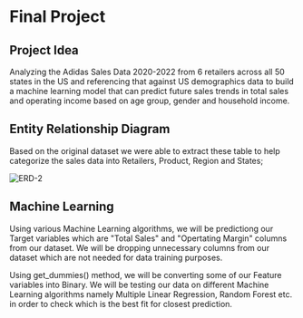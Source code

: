 # Final Project
 
 ## Project Idea
 
 Analyzing the Adidas Sales Data 2020-2022 from 6 retailers across all 50 states in the US and referencing that against US demographics data to build a machine learning model that can predict future sales trends in total sales and operating income based on age group, gender and household income.
 
 ## Entity Relationship Diagram
 
 Based on the original dataset we were able to extract these table to help categorize the sales data into Retailers, Product, Region and States;
 
![ERD-2](https://user-images.githubusercontent.com/111805716/213333272-a3e203f2-e5af-4f01-bb0e-b2115940b172.png)


 ## Machine Learning

 Using various Machine Learning algorithms, we will be predictiong our Target variables which are "Total Sales" and "Opertating Margin" columns from our dataset. We will be dropping unnecessary columns from our dataset which are not needed for data training purposes. 
 
 Using get_dummies() method, we will be converting some of our Feature variables into Binary. We will be testing our data on different Machine Learning algorithms namely Multiple Linear Regression, Random Forest etc. in order to check  which is the best fit for closest prediction.
